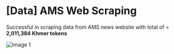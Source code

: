# [Data] AMS Web Scraping

Successful in scraping data from AMS news website with total of = **2,011,384 Khmer tokens**

![Image 1](image-placeholder.png)
